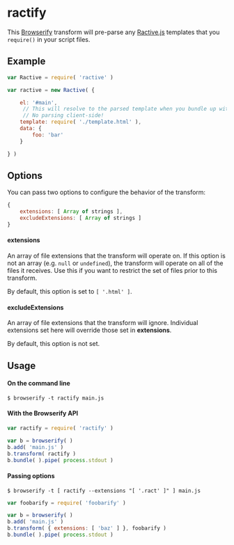 # ractify

This [Browserify](https://github.com/substack/node-browserify) transform will pre-parse any [Ractive.js](https://github.com/ractivejs/ractive) templates that you `require()` in your script files.

## Example

```javascript
var Ractive = require( 'ractive' )

var ractive = new Ractive( {

    el: '#main',
     // This will resolve to the parsed template when you bundle up with Browserify.
     // No parsing client-side!
    template: require( './template.html' ),
    data: {
        foo: 'bar'
    }

} )
```

## Options

You can pass two options to configure the behavior of the transform:

```javascript
{
    extensions: [ Array of strings ],
    excludeExtensions: [ Array of strings ]
}
```

#### extensions

An array of file extensions that the transform will operate on. If this option is not an array (e.g. `null` or `undefined`), the transform will operate on all of the files it receives. Use this if you want to restrict the set of files prior to this transform.

By default, this option is set to `[ '.html' ]`.

#### excludeExtensions

An array of file extensions that the transform will ignore. Individual extensions set here will override those set in **extensions**.

By default, this option is not set.

## Usage

#### On the command line 

```shell
$ browserify -t ractify main.js
```

#### With the Browserify API

```javascript
var ractify = require( 'ractify' )

var b = browserify( )
b.add( 'main.js' )
b.transform( ractify )
b.bundle( ).pipe( process.stdout )
```

#### Passing options

```shell
$ browserify -t [ ractify --extensions "[ '.ract' ]" ] main.js
```

```javascript
var foobarify = require( 'foobarify' )

var b = browserify( )
b.add( 'main.js' )
b.transform( { extensions: [ 'baz' ] }, foobarify )
b.bundle( ).pipe( process.stdout )
```
